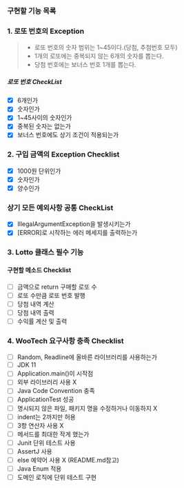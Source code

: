 ### 구현할 기능 목록

### 1. 로또 번호의 Exception
> + 로또 번호의 숫자 범위는 1~45이다.(당첨, 추첨번호 모두)
> + 1개의 로또에는 중복되지 않는 6개의 숫자를 뽑는다.
> + 당첨 번호에는 보너스 번호 1개를 뽑는다.

##### 로또 번호 CheckList
- [x] 6개인가
- [x] 숫자인가 
- [x] 1~45사이의 숫자인가 
- [x] 중복된 숫자는 없는가
- [x] 보너스 번호에도 상기 조건이 적용되는가

### 2. 구입 금액의 Exception Checklist
- [x] 1000원 단위인가
- [x] 숫자인가
- [x] 양수인가

### 상기 모든 예외사항 공통 CheckList
- [x] IllegalArgumentException을 발생시키는가
- [x] [ERROR]로 시작하는 에러 메세지를 출력하는가

### 3. Lotto 클래스 필수 기능
#### 구현할 메소드 Checklist
- [ ] 금액으로 return 구매할 로또 수
- [ ] 로또 수만큼 로또 번호 발행
- [ ] 당첨 내역 계산
- [ ] 당첨 내역 출력
- [ ] 수익률 계산 및 출력

### 4. WooTech 요구사항 충족 Checklist
- [ ] Random, Readline에 올바른 라이브러리를 사용하는가
- [ ] JDK 11
- [ ] Application.main()이 시작점
- [ ] 외부 라이브러리 사용 X
- [ ] Java Code Convention 충족
- [ ] ApplicationTest 성공
- [ ] 명시되지 않은 파일, 패키지 명을 수정하거나 이동하지 X
- [ ] indent는 2까지만 허용
- [ ] 3항 연산자 사용 X
- [ ] 메서드를 최대한 작게 했는가
- [ ] Junit 단위 테스트 사용
- [ ] AssertJ 사용
- [ ] else 예약어 사용 X (README.md참고)
- [ ] Java Enum 적용
- [ ] 도메인 로직에 단위 테스트 구현